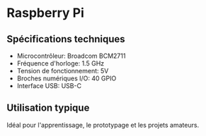 # Raspberry Pi

## Spécifications techniques

- Microcontrôleur: Broadcom BCM2711
- Fréquence d'horloge: 1.5 GHz
- Tension de fonctionnement: 5V
- Broches numériques I/O: 40 GPIO
- Interface USB: USB-C

## Utilisation typique

Idéal pour l'apprentissage, le prototypage et les projets amateurs.
